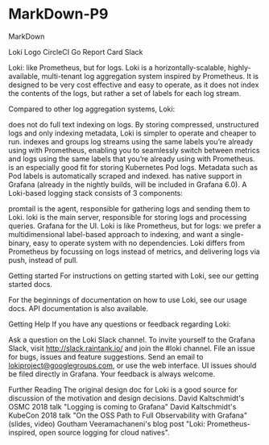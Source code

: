 # MarkDown-P9
MarkDown 

Loki Logo
CircleCI Go Report Card Slack

Loki: like Prometheus, but for logs.
Loki is a horizontally-scalable, highly-available, multi-tenant log aggregation system inspired by Prometheus. It is designed to be very cost effective and easy to operate, as it does not index the contents of the logs, but rather a set of labels for each log stream.

Compared to other log aggregation systems, Loki:

does not do full text indexing on logs. By storing compressed, unstructured logs and only indexing metadata, Loki is simpler to operate and cheaper to run.
indexes and groups log streams using the same labels you’re already using with Prometheus, enabling you to seamlessly switch between metrics and logs using the same labels that you’re already using with Prometheus.
is an especially good fit for storing Kubernetes Pod logs. Metadata such as Pod labels is automatically scraped and indexed.
has native support in Grafana (already in the nightly builds, will be included in Grafana 6.0).
A Loki-based logging stack consists of 3 components:

promtail is the agent, responsible for gathering logs and sending them to Loki.
loki is the main server, responsible for storing logs and processing queries.
Grafana for the UI.
Loki is like Prometheus, but for logs: we prefer a multidimensional label-based approach to indexing, and want a single-binary, easy to operate system with no dependencies. Loki differs from Prometheus by focussing on logs instead of metrics, and delivering logs via push, instead of pull.

Getting started
For instructions on getting started with Loki, see our getting started docs.

For the beginnings of documentation on how to use Loki, see our usage docs. API documentation is also available.

Getting Help
If you have any questions or feedback regarding Loki:

Ask a question on the Loki Slack channel. To invite yourself to the Grafana Slack, visit http://slack.raintank.io/ and join the #loki channel.
File an issue for bugs, issues and feature suggestions.
Send an email to lokiproject@googlegroups.com, or use the web interface.
UI issues should be filed directly in Grafana.
Your feedback is always welcome.

Further Reading
The original design doc for Loki is a good source for discussion of the motivation and design decisions.
David Kaltschmidt's OSMC 2018 talk "Logging is coming to Grafana"
David Kaltschmidt's KubeCon 2018 talk "On the OSS Path to Full Observability with Grafana" (slides, video)
Goutham Veeramachaneni's blog post "Loki: Prometheus-inspired, open source logging for cloud natives".
